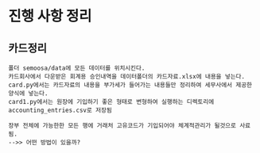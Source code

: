 # 진행 사항 정리
## 카드정리
    폴더 semoosa/data에 모든 데이터를 위치시킨다.
    카드회사에서 다운받은 회계용 승인내역을 데이터폴더의 카드자료.xlsx에 내용을 넣는다.
    card.py에서는 카드자료의 내용을 부가세가 들어가는 내용들만 정리하여 세무사에서 제공한 양식에 넣는다.
    card1.py에서는 원장에 기입하기 좋은 형태로 변형하여 실행하는 디렉토리에 accounting_entries.csv로 저장됨
    
    장부 전체에 가능한한 모든 행에 거래처 고유코드가 기입되어야 체계적관리가 될것으로 사료됨.
    -->> 어떤 방법이 있을까?